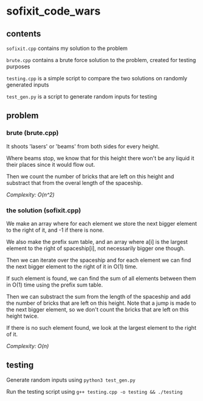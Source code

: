 # sofixit_code_wars

## contents
`sofixit.cpp` contains my solution to the problem 

`brute.cpp` contains a brute force solution to the problem, created for testing purposes

`testing.cpp` is a simple script to compare the two solutions on randomly generated inputs

`test_gen.py` is a script to generate random inputs for testing

## problem
### brute (brute.cpp)
It shoots 'lasers' or 'beams' from both sides for every height. 

Where beams stop, we know that for this height there won't be any liquid it their places since it would flow out. 

Then we count the number of bricks that are left on this height and substract that from the overal length of the spaceship.

*Complexity: O(n^2)*

### the solution (sofixit.cpp)
We make an array where for each element we store the next bigger element to the right of it, and -1 if there is none. 

We also make the prefix sum table, and an array where a[i] is the largest element to the right of spaceship[i], not necessarily bigger one though.

Then we can iterate over the spaceship and for each element we can find the next bigger element to the right of it in O(1) time. 

If such element is found, we can find the sum of all elements between them in O(1) time using the prefix sum table. 

Then we can substract the sum from the length of the spaceship and add the number of bricks that are left on this height.
Note that a jump is made to the next bigger element, so we don't count the bricks that are left on this height twice.

If there is no such element found, we look at the largest element to the right of it.

*Complexity: O(n)*

## testing
Generate random inputs using 
`python3 test_gen.py`

Run the testing script using
`g++ testing.cpp -o testing && ./testing`
